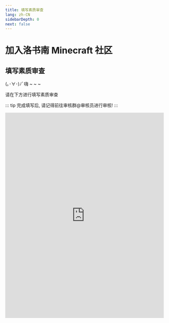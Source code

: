 ```yaml
---
title: 填写素质审查
lang: zh-CN
sidebarDepth: 0
next: false
---
```


# 加入洛书南 Minecraft 社区

## 填写素质审查

(｡･∀･)ﾉﾞ嗨 ~ ~ ~

请在下方进行填写素质审查

::: tip
完成填写后, 请记得前往审核群@审核员进行审核!
:::

<iframe src="https://shimo.im/forms/8FkoRGfDMdwAyZKq/fill" frameborder="0" scrolling="yes" width="100%" height="650px"></iframe>

